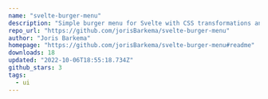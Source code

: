 ```yaml
---
name: "svelte-burger-menu"
description: "Simple burger menu for Svelte with CSS transformations and transitions. Tested in Chrome, Edge, Firefox."
repo_url: "https://github.com/jorisBarkema/svelte-burger-menu"
author: "Joris Barkema"
homepage: "https://github.com/jorisBarkema/svelte-burger-menu#readme"
downloads: 18
updated: "2022-10-06T18:55:18.734Z"
github_stars: 3
tags: 
  - ui
---
```


